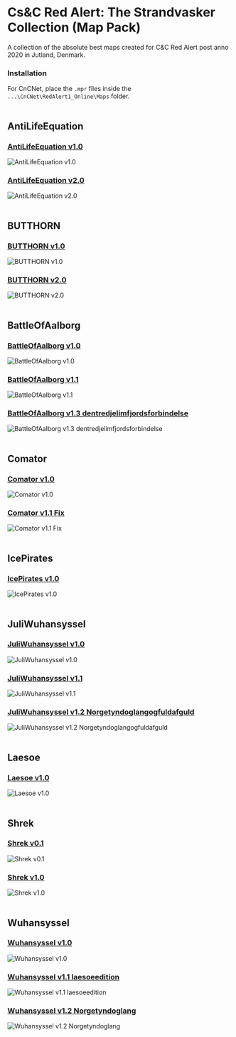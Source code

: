 # Cs&C Red Alert: The Strandvasker Collection (Map Pack)
A collection of the absolute best maps created for C&C Red Alert post anno 2020 in Jutland, Denmark.<br>

### Installation
For CnCNet, place the `.mpr` files inside the `...\CnCNet\RedAlert1_Online\Maps` folder.<br><br>

## AntiLifeEquation
### [AntiLifeEquation v1.0](https://github.com/tmthomsen/RedAlert_TheStrandvaskerCollection/raw/main/maps/AntiLifeEquation_v1.0.mpr)<br>
![AntiLifeEquation v1.0](/readme-previews/AntiLifeEquation_v1.0.png)<br>
### [AntiLifeEquation v2.0](https://github.com/tmthomsen/RedAlert_TheStrandvaskerCollection/raw/main/maps/AntiLifeEquation_v2.0.mpr)<br>
![AntiLifeEquation v2.0](/readme-previews/AntiLifeEquation_v2.0.png)<br>
<br>
## BUTTHORN
### [BUTTHORN v1.0](https://github.com/tmthomsen/RedAlert_TheStrandvaskerCollection/raw/main/maps/BUTTHORN_v1.0.mpr)<br>
![BUTTHORN v1.0](/readme-previews/BUTTHORN_v1.0.png)<br>
### [BUTTHORN v2.0](https://github.com/tmthomsen/RedAlert_TheStrandvaskerCollection/raw/main/maps/BUTTHORN_v2.0.mpr)<br>
![BUTTHORN v2.0](/readme-previews/BUTTHORN_v2.0.png)<br>
<br>
## BattleOfAalborg
### [BattleOfAalborg v1.0](https://github.com/tmthomsen/RedAlert_TheStrandvaskerCollection/raw/main/maps/BattleOfAalborg_v1.0.mpr)<br>
![BattleOfAalborg v1.0](/readme-previews/BattleOfAalborg_v1.0.png)<br>
### [BattleOfAalborg v1.1](https://github.com/tmthomsen/RedAlert_TheStrandvaskerCollection/raw/main/maps/BattleOfAalborg_v1.1.mpr)<br>
![BattleOfAalborg v1.1](/readme-previews/BattleOfAalborg_v1.1.png)<br>
### [BattleOfAalborg v1.3 dentredjelimfjordsforbindelse](https://github.com/tmthomsen/RedAlert_TheStrandvaskerCollection/raw/main/maps/BattleOfAalborg_v1.3_dentredjelimfjordsforbindelse.mpr)<br>
![BattleOfAalborg v1.3 dentredjelimfjordsforbindelse](/readme-previews/BattleOfAalborg_v1.3_dentredjelimfjordsforbindelse.png)<br>
<br>
## Comator
### [Comator v1.0](https://github.com/tmthomsen/RedAlert_TheStrandvaskerCollection/raw/main/maps/Comator_v1.0.mpr)<br>
![Comator v1.0](/readme-previews/Comator_v1.0.png)<br>
### [Comator v1.1 Fix](https://github.com/tmthomsen/RedAlert_TheStrandvaskerCollection/raw/main/maps/Comator_v1.1_Fix.mpr)<br>
![Comator v1.1 Fix](/readme-previews/Comator_v1.1_Fix.png)<br>
<br>
## IcePirates
### [IcePirates v1.0](https://github.com/tmthomsen/RedAlert_TheStrandvaskerCollection/raw/main/maps/IcePirates_v1.0.mpr)<br>
![IcePirates v1.0](/readme-previews/IcePirates_v1.0.png)<br>
<br>
## JuliWuhansyssel
### [JuliWuhansyssel v1.0](https://github.com/tmthomsen/RedAlert_TheStrandvaskerCollection/raw/main/maps/JuliWuhansyssel_v1.0.mpr)<br>
![JuliWuhansyssel v1.0](/readme-previews/JuliWuhansyssel_v1.0.png)<br>
### [JuliWuhansyssel v1.1](https://github.com/tmthomsen/RedAlert_TheStrandvaskerCollection/raw/main/maps/JuliWuhansyssel_v1.1.mpr)<br>
![JuliWuhansyssel v1.1](/readme-previews/JuliWuhansyssel_v1.1.png)<br>
### [JuliWuhansyssel v1.2 Norgetyndoglangogfuldafguld](https://github.com/tmthomsen/RedAlert_TheStrandvaskerCollection/raw/main/maps/JuliWuhansyssel_v1.2_Norgetyndoglangogfuldafguld.mpr)<br>
![JuliWuhansyssel v1.2 Norgetyndoglangogfuldafguld](/readme-previews/JuliWuhansyssel_v1.2_Norgetyndoglangogfuldafguld.png)<br>
<br>
## Laesoe
### [Laesoe v1.0](https://github.com/tmthomsen/RedAlert_TheStrandvaskerCollection/raw/main/maps/Laesoe_v1.0.mpr)<br>
![Laesoe v1.0](/readme-previews/Laesoe_v1.0.png)<br>
<br>
## Shrek
### [Shrek v0.1](https://github.com/tmthomsen/RedAlert_TheStrandvaskerCollection/raw/main/maps/Shrek_v0.1.mpr)<br>
![Shrek v0.1](/readme-previews/Shrek_v0.1.png)<br>
### [Shrek v1.0](https://github.com/tmthomsen/RedAlert_TheStrandvaskerCollection/raw/main/maps/Shrek_v1.0.mpr)<br>
![Shrek v1.0](/readme-previews/Shrek_v1.0.png)<br>
<br>
## Wuhansyssel
### [Wuhansyssel v1.0](https://github.com/tmthomsen/RedAlert_TheStrandvaskerCollection/raw/main/maps/Wuhansyssel_v1.0.mpr)<br>
![Wuhansyssel v1.0](/readme-previews/Wuhansyssel_v1.0.png)<br>
### [Wuhansyssel v1.1 laesoeedition](https://github.com/tmthomsen/RedAlert_TheStrandvaskerCollection/raw/main/maps/Wuhansyssel_v1.1_laesoeedition.mpr)<br>
![Wuhansyssel v1.1 laesoeedition](/readme-previews/Wuhansyssel_v1.1_laesoeedition.png)<br>
### [Wuhansyssel v1.2 Norgetyndoglang](https://github.com/tmthomsen/RedAlert_TheStrandvaskerCollection/raw/main/maps/Wuhansyssel_v1.2_Norgetyndoglang.mpr)<br>
![Wuhansyssel v1.2 Norgetyndoglang](/readme-previews/Wuhansyssel_v1.2_Norgetyndoglang.png)<br>
<br>
